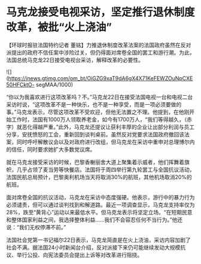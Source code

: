 # 马克龙接受电视采访，坚定推行退休制度改革，被批“火上浇油”

【环球时报驻法国特约记者
董铭】力推退休制度改革法案的法国政府虽然在反对派提出的政府不信任案中涉险过关，但仍得面对席卷全国的罢工和游行潮。为此，法国总统马克龙22日接受电视台采访，解释改革的必要性。

![](https://inews.gtimg.com/om_bt/OiGZG9xaT9dA6gX4X71KeFEWZOuNpCXE50HFCktO-
segMAA/1000)

“你以为我喜欢进行这项改革吗？不。”马克龙22日在接受法国电视一台和电视二台采访时说，“这项改革不是一种快乐，也不是一种享受，而是一项必须要做的事。”马克龙表示，尽管这项改革不受欢迎，但他无法置之不理。他提到，在他刚开始工作时，法国有1000万人领取养老金，如今有1700万人，“我们等得越久，（赤字）就恶化得越严重。”此外，马克龙还提议让获利丰厚的企业让出部分利润与员工分享，安抚愤怒的工会，重新回到谈判桌前。虽然反对党要求法国政府撤回该法案，同时呼吁解散议会以及对政府进行改组，但马克龙在采访中重申对总理博尔内的信任，同时要求她扩大多数党议席。

就在马克龙接受采访的时候，巴黎香榭丽舍大道上聚集着示威者，他们挥舞着旗帜，几乎占领了麦当劳等快餐店。法国将于周四举行第九轮罢工与全国抗议活动，法国民航总局预计，巴黎奥利机场当天将取消30%的航班，其他机场取消20%的航班。

面对席卷全国的抗议活动，马克龙在采访中态度强硬。他表示，游行中的暴力行为必须谴责，但可以通过谈判找到和解道路。最近一项调查显示，马克龙支持率仅为28%，跌至“黄背心”运动以来最低水平。但马克龙表示将坚定立场。“在短期民意和整体国家利益之间，我选择整体利益……我们不会容忍任何不当行为。”他还说：“我们无权停滞不前。”

法国社会党第一书记福尔22日表示，马克龙简直是在火上浇油，采访内容加剧了社会不满。据法国24小时新闻台介绍，反对派接下来仍可能继续发动大规模抗议、举行公投、向宪法委员会提出上诉等对改革进行阻挠。

